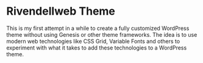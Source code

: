 # Rivendellweb Theme

This is my first attempt in a while to create a fully customized WordPress theme without using Genesis or other theme frameworks. The idea is to use modern web technologies like CSS Grid, Variable Fonts and others to experiment with what it takes to add these technologies to a WordPress theme.


